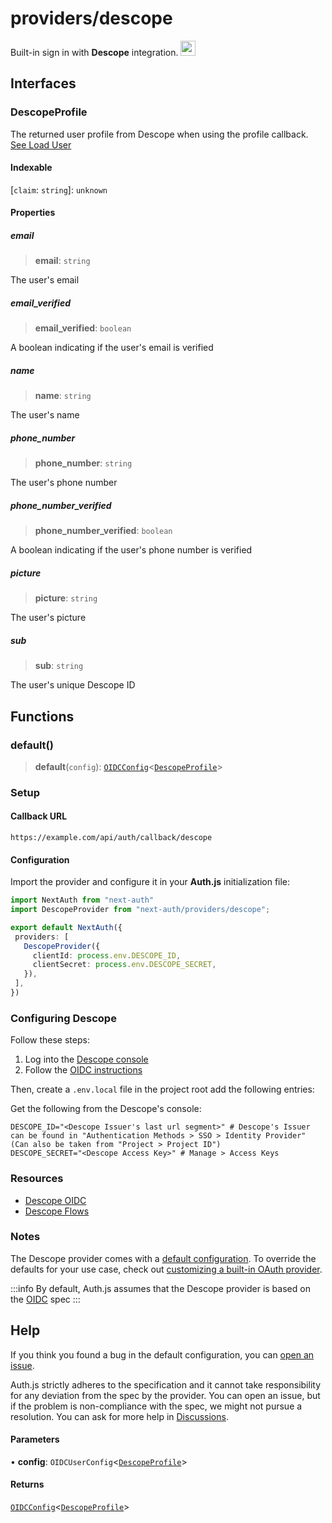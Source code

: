 # providers/descope

<div style={{display: "flex", justifyContent: "space-between", alignItems: "center"}}>
<span style={{fontSize: "1.35rem" }}>
 Built-in sign in with <b>Descope</b> integration.
</span>
<a href="https://descope.com" style={{backgroundColor: "#000000", padding: "12px", borderRadius: "100%" }}>
  <img style={{display: "block"}} src="https://authjs.dev/img/providers/descope.svg" width="24"/>
</a>
</div>

## Interfaces

### DescopeProfile

The returned user profile from Descope when using the profile callback.
[See Load User](https://docs.descope.com/api/openapi/usermanagement/operation/LoadUser/)

#### Indexable

 \[`claim`: `string`\]: `unknown`

#### Properties

##### email

> **email**: `string`

The user's email

##### email\_verified

> **email\_verified**: `boolean`

A boolean indicating if the user's email is verified

##### name

> **name**: `string`

The user's name

##### phone\_number

> **phone\_number**: `string`

The user's phone number

##### phone\_number\_verified

> **phone\_number\_verified**: `boolean`

A boolean indicating if the user's phone number is verified

##### picture

> **picture**: `string`

The user's picture

##### sub

> **sub**: `string`

The user's unique Descope ID

## Functions

### default()

> **default**(`config`): [`OIDCConfig`](../providers.md#oidcconfigprofile)\<[`DescopeProfile`](descope.md#descopeprofile)\>

### Setup

#### Callback URL
```
https://example.com/api/auth/callback/descope
```

#### Configuration

Import the provider and configure it in your **Auth.js** initialization file:

```ts title="pages/api/auth/[...nextauth].ts"
import NextAuth from "next-auth"
import DescopeProvider from "next-auth/providers/descope";

export default NextAuth({
 providers: [
   DescopeProvider({
     clientId: process.env.DESCOPE_ID,
     clientSecret: process.env.DESCOPE_SECRET,
   }),
 ],
})
```

### Configuring Descope

Follow these steps:

1. Log into the [Descope console](https://app.descope.com)
2. Follow the [OIDC instructions](https://docs.descope.com/customize/auth/oidc)

Then, create a `.env.local` file in the project root add the following entries:

Get the following from the Descope's console:
```
DESCOPE_ID="<Descope Issuer's last url segment>" # Descope's Issuer can be found in "Authentication Methods > SSO > Identity Provider" (Can also be taken from "Project > Project ID")
DESCOPE_SECRET="<Descope Access Key>" # Manage > Access Keys
```

### Resources

- [Descope OIDC](https://docs.descope.com/customize/auth/oidc)
- [Descope Flows](https://docs.descope.com/customize/flows)

### Notes

The Descope provider comes with a [default configuration](https://github.com/nextauthjs/next-auth/blob/main/packages/core/src/providers/descope.ts). To override the defaults for your use case, check out [customizing a built-in OAuth provider](https://authjs.dev/guides/providers/custom-provider#override-default-options).

:::info
By default, Auth.js assumes that the Descope provider is based on the [OIDC](https://openid.net/specs/openid-connect-core-1_0.html) spec
:::

## Help

If you think you found a bug in the default configuration, you can [open an issue](https://authjs.dev/new/provider-issue).

Auth.js strictly adheres to the specification and it cannot take responsibility for any deviation from
the spec by the provider. You can open an issue, but if the problem is non-compliance with the spec,
we might not pursue a resolution. You can ask for more help in [Discussions](https://authjs.dev/new/github-discussions).

#### Parameters

• **config**: `OIDCUserConfig`\<[`DescopeProfile`](descope.md#descopeprofile)\>

#### Returns

[`OIDCConfig`](../providers.md#oidcconfigprofile)\<[`DescopeProfile`](descope.md#descopeprofile)\>
